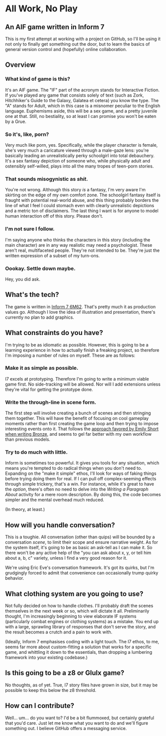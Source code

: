 # All Work, No Play
## An AIF game written in Inform 7

This is my first attempt at working with a project on GitHub, so I'll be using it not only to finally get something out the door, but to learn the basics of general version control and (hopefully) online collaboration.

## Overview
### What kind of game is this?

It's an AIF game. The "IF" part of the acronym stands for Interactive Fiction. If you've played any game that consists solely of text (such as Zork, Hitchhiker's Guide to the Galaxy, Galatea et cetera) you know the type. The "A" stands for Adult, which in this case is a misnomer peculiar to the English language. Euphemisms aside, this will be a sex game, and a pretty juvenile one at that. Still, no bestiality, so at least I can promise you won't be eaten by a Grue.

### So it's, like, porn?

Very much like porn, yes. Specifically, while the player character is female, she's very much a caricature viewed through a male-gaze lens: you're basically leading an unrealistically perky schoolgirl into total debauchery. It's a sex fantasy depiction of someone who, while physically adult and ostensibly self-willed, plays into all the many tropes of teen-porn stories.

### That sounds misogynistic as _shit_.

You're not wrong. Although this story _is_ a fantasy, I'm very aware I'm skirting on the edge of my own comfort zone. The schoolgirl fantasy itself is fraught with potential real-world abuse, and this thing probably borders the line of what I feel I could stomach even with clearly unrealistic depictions and a metric ton of disclaimers. The last thing I want is for anyone to model human interaction off of this story. Please don't.

### I'm not sure I follow.

I'm saying anyone who thinks the characters in this story (including the main character) are in any way realistic may need a psychologist. These aren't real, multifaceted people. They're not intended to be. They're just the written expression of a subset of my turn-ons.

### Oookay. Settle down maybe.

Hey, you did ask.

## What's the tech?

The game is written in [Inform 7 6M62](http://inform7.com/download/). That's pretty much it as production values go. Although I love the idea of illustration and presentation, there's currently no plan to add graphics.

## What constraints do you have?

I'm trying to be as idiomatic as possible. However, this is going to be a learning experience in how to actually finish a freaking project, so therefore I'm imposing a number of rules on myself. These are as follows:

### Make it as simple as possible.

I7 excels at prototyping. Therefore I'm going to write a minimum viable game first. No side-tracking will be allowed. Nor will I add extensions unless they're vital for getting the prototype done.

### Write the through-line in scene form.

The first step will involve creating a bunch of scenes and then stringing them together. This will have the benefit of focusing on cool gameplay moments rather than first creating the game loop and then trying to impose interesting events onto it. That follows the [approach favored by Emily Short when writing Bronze](https://emshort.blog/2009/08/23/idea-to-implementation/), and seems to gel far better with my own workflow than previous models.

### Try to do much with little.

Inform is sometimes too powerful. It gives you tools for any situation, which means you're tempted to do radical things when you don't need to. Expanding on the "make it simple" ethos, I'll look for ways of faking things before trying doing them for real. If I can pull off complex-seeming effects through simple trickery, that's a win. For instance, while it's great to have the _option_, there's often no need to delve into the _Writing a Paragraph About_ activity for a mere room description. By doing this, the code becomes simpler and the mental overhead much reduced.

(In theory, at least.)

## How will you handle conversation?

This is a toughie. All conversation (other than quips) will be bounded by a conversation _scene_, to limit their scope and ensure narrative weight. As for the system itself, it's going to be as basic an ask-tell as I can make it. So there won't be any active help of the "you can ask about x, y, or tell him about a, b, c" variety, unless I find a very good reason for it.

We're using Eric Eve's conversation framework. It's got its quirks, but I'm grudgingly forced to admit that convenience can occasionally trump quirky behavior.

## What clothing system are you going to use?

Not fully decided on how to handle clothes. I'll probably draft the scenes themselves in the next week or so, which will dictate it all. Preliminarily thought, I'm increasingly beginning to view elaborate IF systems (particularly combat engines or clothing systems) as a mistake. You end up with a large, sprawling library of responses that don't serve the story, and the result becomes a crutch and a pain to work with. 

(Ideally, Inform 7 emphasises coding with a light touch. The I7 ethos, to me, seems far more about custom-fitting a solution that works for a specific game, and whittling it down to the essentials, than dropping a lumbering framework into your existing codebase.)

## Is this going to be a z8 or Glulx game?

No thoughts, as of yet. True, I7 story files have grown in size, but it may be possible to keep this below the z8 threshold.

## How can I contribute?

Well... um... do you want to? I'd be a bit flummoxed, but certainly grateful that you'd care. Just let me know what you want to do and we'll figure something out. I believe GitHub offers a messaging service.
